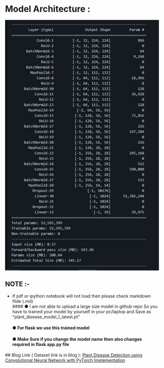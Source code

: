 # Model Architecture :
<center><img src ="model.JPG"></center>

## NOTE :-
<ul>
  <li>If pdf or ipython notebook will not load then please check markdown filde (.md)
  </li>
#### ●  I am not able to upload a large size model in github repo So you have to trained your model by yourself in your pc/laptop and Save as "plant_disease_model_1_latest.pt"

#### ●  For flask we use this trained model

#### ●  Make Sure if you change the model name then also changes required in flask app.py file
</ul>
## Blog Link ( Dataset link is in blog ):
<a href="https://medium.com/analytics-vidhya/plant-disease-detection-using-convolutional-neural-networks-and-pytorch-87c00c54c88f" target="_blank">Plant Disease Detection using Convolutional Neural Network with PyTorch Implementation</a>
